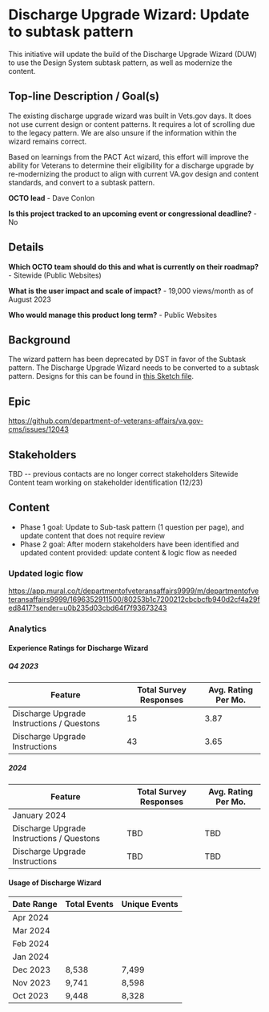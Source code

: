 # Discharge Upgrade Wizard: Update to subtask pattern

This initiative will update the build of the Discharge Upgrade Wizard (DUW) to use the Design System subtask pattern, as well as modernize the content.

## Top-line Description / Goal(s)
The existing discharge upgrade wizard was built in Vets.gov days. It does not use current design or content patterns. It requires a lot of scrolling due to the legacy pattern. We are also unsure if the information within the wizard remains correct.

Based on learnings from the PACT Act wizard, this effort will improve the ability for Veterans to determine their eligibility for a discharge upgrade by re-modernizing the product to align with current VA.gov design and content standards, and convert to a subtask pattern.

**OCTO lead** - Dave Conlon

**Is this project tracked to an upcoming event or congressional deadline?** - No

## Details

**Which OCTO team should do this and what is currently on their roadmap?** - Sitewide (Public Websites)

**What is the user impact and scale of impact?** - 19,000 views/month as of August 2023

**Who would manage this product long term?** - Public Websites

## Background

The wizard pattern has been deprecated by DST in favor of the Subtask pattern. The Discharge Upgrade Wizard needs to be converted to a subtask pattern. Designs for this can be found in [this Sketch file](https://www.sketch.com/s/20ea8818-8846-4f47-b341-7dc0ee6fc57e).

## Epic
https://github.com/department-of-veterans-affairs/va.gov-cms/issues/12043

## Stakeholders
TBD -- previous contacts are no longer correct stakeholders
Sitewide Content team working on stakeholder identification (12/23)

## Content
- Phase 1 goal: Update to Sub-task pattern (1 question per page), and update content that does not require review
- Phase 2 goal: After modern stakeholders have been identified and updated content provided: update content & logic flow as needed

### Updated logic flow
https://app.mural.co/t/departmentofveteransaffairs9999/m/departmentofveteransaffairs9999/1696352911500/80253b1c7200212cbcbcfb940d2cf4a29fed8417?sender=u0b235d03cbd64f7f93673243

### Analytics

#### Experience Ratings for Discharge Wizard
##### Q4 2023 

| Feature | Total Survey Responses | Avg. Rating Per Mo. |
| ------------- | ------------- | ------------- |
|  Discharge Upgrade Instructions / Questons | 15 | 3.87 |
|  Discharge Upgrade Instructions | 43 | 3.65 |

##### 2024

| Feature | Total Survey Responses | Avg. Rating Per Mo. |
| ------------- | ------------- | ------------- |
|January 2024 |
|  Discharge Upgrade Instructions / Questons | TBD | TBD |
|  Discharge Upgrade Instructions | TBD | TBD |


#### Usage of Discharge Wizard

| Date Range | Total Events | Unique Events |
| ------------- | ------------- | ------------- |
| Apr 2024 | | |
| Mar 2024 | | |
| Feb 2024 | | |
| Jan 2024 | | |
| Dec 2023 | 8,538 | 7,499 |
| Nov 2023 | 9,741 | 8,598 |
| Oct 2023 | 9,448 | 8,328 |






